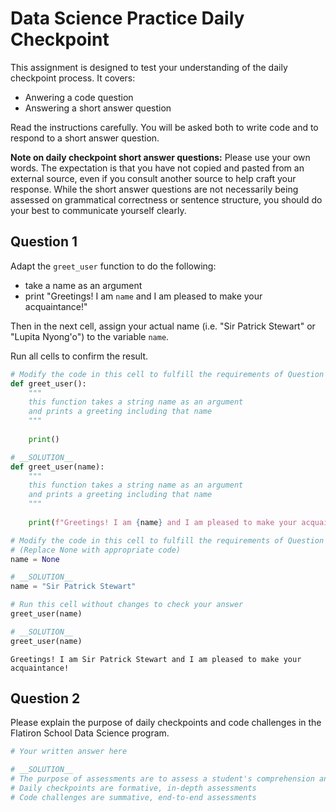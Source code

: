 # Data Science Practice Daily Checkpoint

This assignment is designed to test your understanding of the daily checkpoint process. It covers:

 - Anwering a code question
 - Answering a short answer question
 
Read the instructions carefully. You will be asked both to write code and to respond to a short answer question.

**Note on daily checkpoint short answer questions:** Please use your own words. The expectation is that you have not copied and pasted from an external source, even if you consult another source to help craft your response. While the short answer questions are not necessarily being assessed on grammatical correctness or sentence structure, you should do your best to communicate yourself clearly.

## Question 1

Adapt the `greet_user` function to do the following:

 - take a name as an argument
 - print "Greetings! I am `name` and I am pleased to make your acquaintance!"

Then in the next cell, assign your actual name (i.e. "Sir Patrick Stewart" or "Lupita Nyong'o") to the variable `name`.

Run all cells to confirm the result.


```python
# Modify the code in this cell to fulfill the requirements of Question 1
def greet_user():
    """
    this function takes a string name as an argument 
    and prints a greeting including that name 
    """
    
    print()
```


```python
# __SOLUTION__
def greet_user(name):
    """
    this function takes a string name as an argument 
    and prints a greeting including that name 
    """
    
    print(f"Greetings! I am {name} and I am pleased to make your acquaintance!")
```


```python
# Modify the code in this cell to fulfill the requirements of Question 1
# (Replace None with appropriate code)
name = None
```


```python
# __SOLUTION__
name = "Sir Patrick Stewart"
```


```python
# Run this cell without changes to check your answer
greet_user(name)
```


```python
# __SOLUTION__
greet_user(name)
```

    Greetings! I am Sir Patrick Stewart and I am pleased to make your acquaintance!


## Question 2

Please explain the purpose of daily checkpoints and code challenges in the Flatiron School Data Science program.


```python
# Your written answer here
```


```python
# __SOLUTION__
# The purpose of assessments are to assess a student's comprehension and application of our Data Science program's key content.
# Daily checkpoints are formative, in-depth assessments
# Code challenges are summative, end-to-end assessments
```
